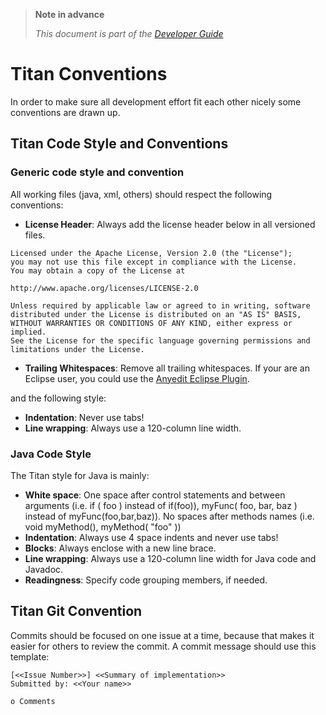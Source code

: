 > **Note in advance**
> 
> *This document is part of the [Developer Guide](DeveloperGuide.md)*

# Titan Conventions

In order to make sure all development effort fit each other nicely some conventions are drawn up.

## Titan Code Style and Conventions

### Generic code style and convention

All working files (java, xml, others) should respect the following conventions:

* **License Header**: Always add the license header below in all versioned files.

```
Licensed under the Apache License, Version 2.0 (the "License");
you may not use this file except in compliance with the License.
You may obtain a copy of the License at

http://www.apache.org/licenses/LICENSE-2.0

Unless required by applicable law or agreed to in writing, software
distributed under the License is distributed on an "AS IS" BASIS,
WITHOUT WARRANTIES OR CONDITIONS OF ANY KIND, either express or implied.
See the License for the specific language governing permissions and
limitations under the License.
```

* **Trailing Whitespaces**: Remove all trailing whitespaces. If your are an Eclipse user, you could use the [Anyedit Eclipse Plugin](http://andrei.gmxhome.de/anyedit/).

and the following style:

* **Indentation**: Never use tabs!
* **Line wrapping**: Always use a 120-column line width.

### Java Code Style

The Titan style for Java is mainly:

* **White space**: One space after control statements and between arguments (i.e. if ( foo ) instead of if(foo)), myFunc( foo, bar, baz ) instead of myFunc(foo,bar,baz)). No spaces after methods names (i.e. void myMethod(), myMethod( "foo" ))
* **Indentation**: Always use 4 space indents and never use tabs!
* **Blocks**: Always enclose with a new line brace.
* **Line wrapping**: Always use a 120-column line width for Java code and Javadoc.
* **Readingness**: Specify code grouping members, if needed.

## Titan Git Convention

Commits should be focused on one issue at a time, because that makes it easier for others to review the commit. A commit message should use this template:

```
[<<Issue Number>>] <<Summary of implementation>>
Submitted by: <<Your name>>

o Comments
```

